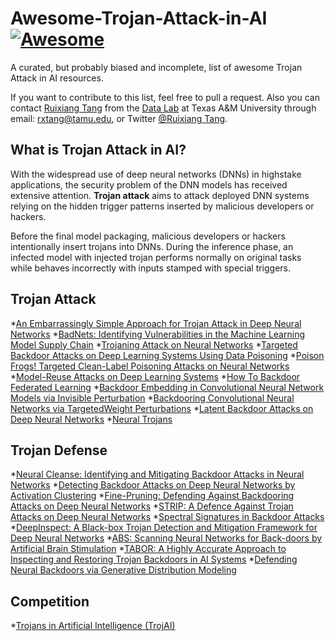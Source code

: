 # Awesome-Trojan-Attack-in-AI [![Awesome](https://cdn.rawgit.com/sindresorhus/awesome/d7305f38d29fed78fa85652e3a63e154dd8e8829/media/badge.svg)](https://github.com/sindresorhus/awesome)

A curated, but probably biased and incomplete, list of awesome Trojan Attack in AI resources.

If you want to contribute to this list, feel free to pull a request. Also you can contact [Ruixiang Tang](https://scholar.google.com/citations?user=t4OwrwEAAAAJ&hl=en) from the [Data Lab](http://faculty.cs.tamu.edu/xiahu/) at Texas A&M University through email: rxtang@tamu.edu, or Twitter [@Ruixiang Tang](https://twitter.com/RuixiangT).


## What is Trojan Attack in AI?
With the widespread use of deep neural networks (DNNs) in highstake applications, the security problem of the DNN models has
received extensive attention. **Trojan attack** aims to attack deployed DNN systems relying on the hidden trigger patterns inserted by malicious developers or hackers. 

Before the final model packaging, malicious developers or hackers intentionally insert trojans into DNNs. During the inference
phase, an infected model with injected trojan performs normally on original tasks while behaves incorrectly with inputs stamped with
special triggers. 

## Trojan Attack
*[An Embarrassingly Simple Approach for Trojan Attack in Deep Neural Networks](https://arxiv.org/abs/2006.08131)
*[BadNets: Identifying Vulnerabilities in the Machine Learning Model Supply Chain](https://arxiv.org/abs/1708.06733)
*[Trojaning Attack on Neural Networks](https://docs.lib.purdue.edu/cgi/viewcontent.cgi?article=2782&context=cstech)
*[Targeted Backdoor Attacks on Deep Learning Systems Using Data Poisoning](https://arxiv.org/abs/1712.05526)
*[Poison Frogs! Targeted Clean-Label Poisoning Attacks on Neural Networks](https://arxiv.org/abs/1804.00792)
*[Model-Reuse Attacks on Deep Learning Systems](https://arxiv.org/abs/1812.00483)
*[How To Backdoor Federated Learning](https://arxiv.org/abs/1807.00459)
*[Backdoor Embedding in Convolutional Neural Network Models via Invisible Perturbation](https://arxiv.org/abs/1808.10307)
*[Backdooring Convolutional Neural Networks via TargetedWeight Perturbations](https://arxiv.org/abs/1812.03128)
*[Latent Backdoor Attacks on Deep Neural Networks](https://arxiv.org/abs/1905.10447)
*[Neural Trojans](https://arxiv.org/abs/1710.00942)

## Trojan Defense
*[Neural Cleanse: Identifying and Mitigating Backdoor Attacks in Neural Networks](http://people.cs.uchicago.edu/~ravenben/publications/abstracts/backdoor-sp19.html)
*[Detecting Backdoor Attacks on Deep Neural Networks by
Activation Clustering](https://arxiv.org/abs/1811.03728)
*[Fine-Pruning: Defending Against Backdooring Attacks
on Deep Neural Networks](https://arxiv.org/abs/1805.12185)
*[STRIP: A Defence Against Trojan Attacks on Deep Neural Networks](https://arxiv.org/abs/1902.06531)
*[Spectral Signatures in Backdoor Attacks](https://arxiv.org/abs/1811.00636)
*[DeepInspect: A Black-box Trojan Detection and Mitigation Framework for
Deep Neural Networks](https://www.ijcai.org/Proceedings/2019/647)
*[ABS: Scanning Neural Networks for Back-doors by
Artificial Brain Stimulation](https://www.cs.purdue.edu/homes/taog/docs/CCS19.pdf)
*[TABOR: A Highly Accurate Approach to Inspecting and
Restoring Trojan Backdoors in AI Systems](https://arxiv.org/abs/1908.01763)
*[Defending Neural Backdoors via Generative
Distribution Modeling](https://arxiv.org/abs/1910.04749)

## Competition
*[Trojans in Artificial Intelligence (TrojAI)](https://www.iarpa.gov/index.php/research-programs/trojai)







